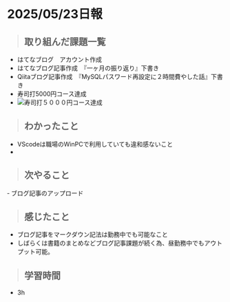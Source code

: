 # 2025/05/23日報 


>## 取り組んだ課題一覧
- はてなブログ　アカウント作成
- はてなブログ記事作成　『一ヶ月の振り返り』下書き
- Qiitaブログ記事作成　『MySQLパスワード再設定に２時間費やした話』下書き
- 寿司打5000円コース達成
- ![寿司打５０００円コース達成](https://drive.google.com/uc?export=view&id=1YH_yZLzzTH__PaV3JV9Y3ocVuSJKJtr1)




> ## わかったこと
- VScodeは職場のWinPCで利用していても違和感ないこと
- 

> ## 次やること
‐ ブログ記事のアップロード

> ## 感じたこと
- ブログ記事をマークダウン記法は勤務中でも可能なこと
- しばらくは書籍のまとめなどブログ記事課題が続く為、昼勤務中でもアウトプット可能。

> ## 学習時間
- 3h
